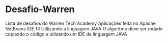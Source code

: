 # Desafio-Warren
Lista de desafios do Warren Tech Academy
Aplicações feita no Apache NetBeans IDE 13
Utilizando a linguagem JAVA
O algoritmo deve ser rodado copiando o código e utlizando um IDE de linguagem JAVA
